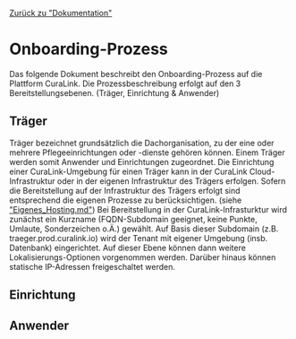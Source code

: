 [Zurück zu "Dokumentation"](README.md)

# Onboarding-Prozess
Das folgende Dokument beschreibt den Onboarding-Prozess auf die Plattform CuraLink. Die Prozessbeschreibung erfolgt auf den 3 Bereitstellungsebenen. (Träger, Einrichtung & Anwender)

## Träger
Träger bezeichnet grundsätzlich die Dachorganisation, zu der eine oder mehrere Pflegeeinrichtungen oder -dienste gehören können. Einem Träger werden somit Anwender und Einrichtungen zugeordnet. Die Einrichtung einer CuraLink-Umgebung für einen Träger kann in der CuraLink Cloud-Infrastruktur oder in der eigenen Infrastruktur des Trägers erfolgen. Sofern die Bereitstellung auf der Infrastruktur des Trägers erfolgt sind entsprechend die eigenen Prozesse zu berücksichtigen. (siehe ["Eigenes_Hosting.md"](Eigenes_Hosting.md)) Bei Bereitstellung in der CuraLink-Infrasturktur wird zunächst ein Kurzname (FQDN-Subdomain geeignet, keine Punkte, Umlaute, Sonderzeichen o.Ä.) gewählt. Auf Basis dieser Subdomain (z.B. traeger.prod.curalink.io) wird der Tenant mit eigener Umgebung (insb. Datenbank) eingerichtet. Auf dieser Ebene können dann weitere Lokalisierungs-Optionen vorgenommen werden. Darüber hinaus können statische IP-Adressen freigeschaltet werden.

## Einrichtung


## Anwender
